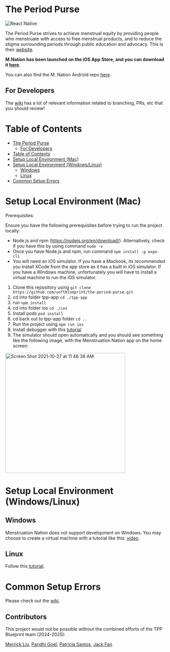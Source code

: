 # The Period Purse

![React Native](https://img.shields.io/badge/react_native-%2320232a.svg?style=for-the-badge&logo=react&logoColor=%2361DAFB)

The Period Purse strives to achieve menstrual equity by providing people who menstruate with access to free menstrual products, and to reduce the stigma surrounding periods through public education and advocacy. This is their [website](https://www.theperiodpurse.com/).

**M.Nation has been launched on the iOS App Store, and you can download it [here](https://apps.apple.com/app/id1621201647).**

You can also find the M. Nation Android repo [here](https://github.com/uoftblueprint/the-period-purse-android?tab=readme-ov-file).

## For Developers

The [wiki](https://github.com/uoftblueprint/the-period-purse/wiki) has a lot of relevant information related to branching, PRs, etc that you should review!

# Table of Contents

- [The Period Purse](#the-period-purse)
  - [For Developers](#for-developers)
- [Table of Contents](#table-of-contents)
- [Setup Local Environment (Mac)](#setup-local-environment-mac)
- [Setup Local Environment (Windows/Linux)](#setup-local-environment-windowslinux)
  - [Windows](#windows)
  - [Linux](#linux)
- [Common Setup Errors](#common-setup-errors)

<a name="setup-mac"></a>

# Setup Local Environment (Mac)

Prerequisites:

Ensure you have the following prerequisites before trying to run the project locally:

- Node.js and npm (https://nodejs.org/en/download/). Alternatively, check if you have this by using command `node -v`
- Once you have Node.js and npm, run command `npm install -g expo-cli`
- You will need an iOS simulator. If you have a Macbook, its recommended you install XCode from the app store as it has a built in iOS simulator. If you have a Windows machine, unfortunately you will have to install a virtual machine to run the iOS simulator.

1. Clone this repository using `git clone https://github.com/uoftblueprint/the-period-purse.git`
2. cd into folder tpp-app `cd ./tpp-app`
3. run `npm install`
4. cd into folder ios `cd ./ios`
5. Install pods `pod install`
6. cd back out to tpp-app folder `cd ..`
7. Run the project using `npm run ios`
8. Install debugger with this [tutorial](https://github.com/uoftblueprint/the-period-purse/wiki/Installing-Debugger)
9. The simulator should open automatically and you should see something like the following image, with the Menstruation Nation app on the home screen:

<img width="378" alt="Screen Shot 2021-10-27 at 11 46 38 AM" src="https://user-images.githubusercontent.com/35851484/139100763-95605bfc-a224-401b-9f17-b3a5e0a3f3fb.png">

<a name="setup-windows-linux"></a>

# Setup Local Environment (Windows/Linux)

## Windows

Menstruation Nation does not support development on Windows. You may choose to create a virtual machine with a tutorial like this: [video](https://www.youtube.com/watch?v=Q55e2Tz-818).

## Linux

Follow this [tutorial](https://www.youtube.com/watch?v=c30RLycIpVY).

<a name="errors"></a>

# Common Setup Errors

Please check out the [wiki](https://github.com/uoftblueprint/the-period-purse/wiki/Common-Setup-Errors).

## Contributors

This project would not be possible without the combined efforts of the TPP Blueprint team (2024-2025):

[Merrick Liu](https://github.com/merrickliu888), [Paridhi Goel](https://github.com/paridhi26), [Patricia Santos](https://github.com/santoaast), [Jack Fan](https://github.com/jackkfan0305)
